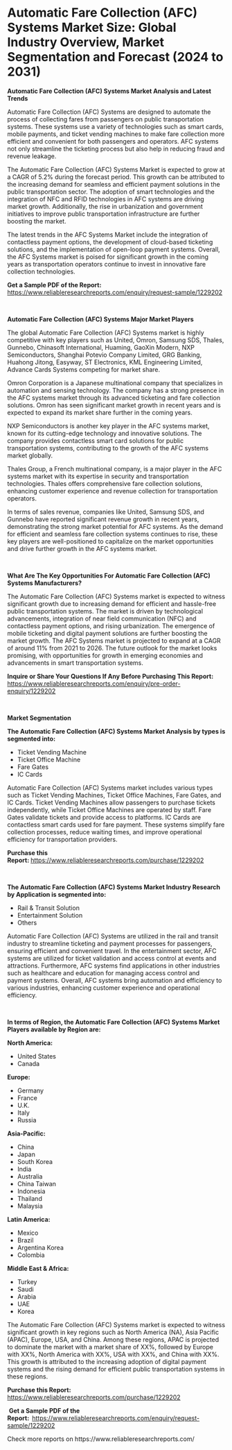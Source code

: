 <p><h1>Automatic Fare Collection (AFC) Systems Market Size: Global Industry Overview, Market Segmentation and Forecast (2024 to 2031)</h1></p><p><strong>Automatic Fare Collection (AFC) Systems Market Analysis and Latest Trends</strong></p>
<p><p>Automatic Fare Collection (AFC) Systems are designed to automate the process of collecting fares from passengers on public transportation systems. These systems use a variety of technologies such as smart cards, mobile payments, and ticket vending machines to make fare collection more efficient and convenient for both passengers and operators. AFC systems not only streamline the ticketing process but also help in reducing fraud and revenue leakage.</p><p>The Automatic Fare Collection (AFC) Systems Market is expected to grow at a CAGR of 5.2% during the forecast period. This growth can be attributed to the increasing demand for seamless and efficient payment solutions in the public transportation sector. The adoption of smart technologies and the integration of NFC and RFID technologies in AFC systems are driving market growth. Additionally, the rise in urbanization and government initiatives to improve public transportation infrastructure are further boosting the market.</p><p>The latest trends in the AFC Systems Market include the integration of contactless payment options, the development of cloud-based ticketing solutions, and the implementation of open-loop payment systems. Overall, the AFC Systems market is poised for significant growth in the coming years as transportation operators continue to invest in innovative fare collection technologies.</p></p>
<p><strong>Get a Sample PDF of the Report:&nbsp;</strong> <a href="https://www.reliableresearchreports.com/enquiry/request-sample/1229202">https://www.reliableresearchreports.com/enquiry/request-sample/1229202</a></p>
<p>&nbsp;</p>
<p><strong>Automatic Fare Collection (AFC) Systems Major Market Players</strong></p>
<p><p>The global Automatic Fare Collection (AFC) Systems market is highly competitive with key players such as United, Omron, Samsung SDS, Thales, Gunnebo, Chinasoft International, Huaming, GaoXin Modern, NXP Semiconductors, Shanghai Potevio Company Limited, GRG Banking, Huahong Jitong, Easyway, ST Electronics, KML Engineering Limited, Advance Cards Systems competing for market share.</p><p>Omron Corporation is a Japanese multinational company that specializes in automation and sensing technology. The company has a strong presence in the AFC systems market through its advanced ticketing and fare collection solutions. Omron has seen significant market growth in recent years and is expected to expand its market share further in the coming years.</p><p>NXP Semiconductors is another key player in the AFC systems market, known for its cutting-edge technology and innovative solutions. The company provides contactless smart card solutions for public transportation systems, contributing to the growth of the AFC systems market globally.</p><p>Thales Group, a French multinational company, is a major player in the AFC systems market with its expertise in security and transportation technologies. Thales offers comprehensive fare collection solutions, enhancing customer experience and revenue collection for transportation operators.</p><p>In terms of sales revenue, companies like United, Samsung SDS, and Gunnebo have reported significant revenue growth in recent years, demonstrating the strong market potential for AFC systems. As the demand for efficient and seamless fare collection systems continues to rise, these key players are well-positioned to capitalize on the market opportunities and drive further growth in the AFC systems market.</p></p>
<p>&nbsp;</p>
<p><strong>What Are The Key Opportunities For Automatic Fare Collection (AFC) Systems Manufacturers?</strong></p>
<p><p>The Automatic Fare Collection (AFC) Systems market is expected to witness significant growth due to increasing demand for efficient and hassle-free public transportation systems. The market is driven by technological advancements, integration of near field communication (NFC) and contactless payment options, and rising urbanization. The emergence of mobile ticketing and digital payment solutions are further boosting the market growth. The AFC Systems market is projected to expand at a CAGR of around 11% from 2021 to 2026. The future outlook for the market looks promising, with opportunities for growth in emerging economies and advancements in smart transportation systems.</p></p>
<p><strong>Inquire or Share Your Questions If Any Before Purchasing This Report:</strong> <a href="https://www.reliableresearchreports.com/enquiry/pre-order-enquiry/1229202">https://www.reliableresearchreports.com/enquiry/pre-order-enquiry/1229202</a></p>
<p>&nbsp;</p>
<p><strong>Market Segmentation</strong></p>
<p><strong>The Automatic Fare Collection (AFC) Systems Market Analysis by types is segmented into:</strong></p>
<p><ul><li>Ticket Vending Machine</li><li>Ticket Office Machine</li><li>Fare Gates</li><li>IC Cards</li></ul></p>
<p><p>Automatic Fare Collection (AFC) Systems market includes various types such as Ticket Vending Machines, Ticket Office Machines, Fare Gates, and IC Cards. Ticket Vending Machines allow passengers to purchase tickets independently, while Ticket Office Machines are operated by staff. Fare Gates validate tickets and provide access to platforms. IC Cards are contactless smart cards used for fare payment. These systems simplify fare collection processes, reduce waiting times, and improve operational efficiency for transportation providers.</p></p>
<p><strong>Purchase this Report:&nbsp;</strong><a href="https://www.reliableresearchreports.com/purchase/1229202">https://www.reliableresearchreports.com/purchase/1229202</a></p>
<p>&nbsp;</p>
<p><strong>The Automatic Fare Collection (AFC) Systems Market Industry Research by Application is segmented into:</strong></p>
<p><ul><li>Rail & Transit Solution</li><li>Entertainment Solution</li><li>Others</li></ul></p>
<p><p>Automatic Fare Collection (AFC) Systems are utilized in the rail and transit industry to streamline ticketing and payment processes for passengers, ensuring efficient and convenient travel. In the entertainment sector, AFC systems are utilized for ticket validation and access control at events and attractions. Furthermore, AFC systems find applications in other industries such as healthcare and education for managing access control and payment systems. Overall, AFC systems bring automation and efficiency to various industries, enhancing customer experience and operational efficiency.</p></p>
<p>&nbsp;</p>
<p><strong>In terms of Region, the Automatic Fare Collection (AFC) Systems Market Players available by Region are:</strong></p>
<p>
    <p> <strong> North America: </strong>
        <ul>
            <li>United States</li>
            <li>Canada</li>
        </ul>
        </p> 
    <p> <strong> Europe: </strong>
        <ul>
            <li>Germany</li>
            <li>France</li>
            <li>U.K.</li>
            <li>Italy</li>
            <li>Russia</li>
        </ul>
        </p> 
    <p> <strong> Asia-Pacific: </strong>
        <ul>
            <li>China</li>
            <li>Japan</li>
            <li>South Korea</li>
            <li>India</li>
            <li>Australia</li>
            <li>China Taiwan</li>
            <li>Indonesia</li>
            <li>Thailand</li>
            <li>Malaysia</li>
        </ul>
        </p> 
    <p> <strong> Latin America: </strong>
        <ul>
            <li>Mexico</li>
            <li>Brazil</li>
            <li>Argentina Korea</li>
            <li>Colombia</li>
        </ul>
        </p> 
    <p> <strong> Middle East & Africa: </strong>
        <ul>
            <li>Turkey</li>
            <li>Saudi</li>
            <li>Arabia</li>
            <li>UAE</li>
            <li>Korea</li>
        </ul>
    </p>
    </p>
<p><p>The Automatic Fare Collection (AFC) Systems market is expected to witness significant growth in key regions such as North America (NA), Asia Pacific (APAC), Europe, USA, and China. Among these regions, APAC is projected to dominate the market with a market share of XX%, followed by Europe with XX%, North America with XX%, USA with XX%, and China with XX%. This growth is attributed to the increasing adoption of digital payment systems and the rising demand for efficient public transportation systems in these regions.</p></p>
<p><strong>Purchase this Report: </strong><a href="https://www.reliableresearchreports.com/purchase/1229202">https://www.reliableresearchreports.com/purchase/1229202</a></p>
<p>&nbsp;<strong>Get a Sample PDF of the Report:&nbsp;&nbsp;</strong><a href="https://www.reliableresearchreports.com/enquiry/request-sample/1229202">https://www.reliableresearchreports.com/enquiry/request-sample/1229202</a></p>
<p><strong></strong></p>
<p>Check more reports on https://www.reliableresearchreports.com/</p>